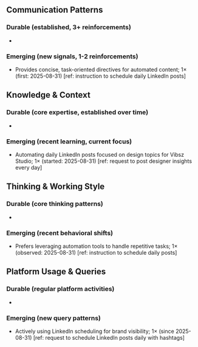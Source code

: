 ## Communication Patterns
### Durable (established, 3+ reinforcements)
- 

### Emerging (new signals, 1-2 reinforcements)
- Provides concise, task-oriented directives for automated content; 1× (first: 2025-08-31) [ref: instruction to schedule daily LinkedIn posts]

## Knowledge & Context
### Durable (core expertise, established over time)
- 

### Emerging (recent learning, current focus)
- Automating daily LinkedIn posts focused on design topics for Vibsz Studio; 1× (started: 2025-08-31) [ref: request to post designer insights every day]

## Thinking & Working Style
### Durable (core thinking patterns)
- 

### Emerging (recent behavioral shifts)
- Prefers leveraging automation tools to handle repetitive tasks; 1× (observed: 2025-08-31) [ref: instruction to schedule daily posts]

## Platform Usage & Queries
### Durable (regular platform activities)
- 

### Emerging (new query patterns)
- Actively using LinkedIn scheduling for brand visibility; 1× (since 2025-08-31) [ref: request to schedule LinkedIn posts daily with hashtags]